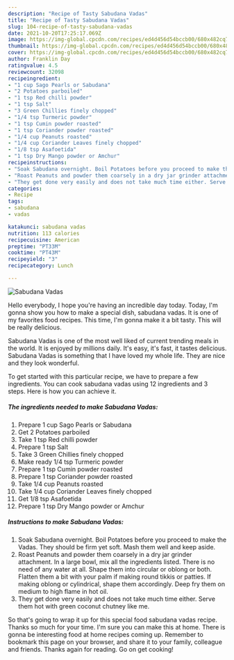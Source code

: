 ```yaml
---
description: "Recipe of Tasty Sabudana Vadas"
title: "Recipe of Tasty Sabudana Vadas"
slug: 104-recipe-of-tasty-sabudana-vadas
date: 2021-10-20T17:25:17.069Z
image: https://img-global.cpcdn.com/recipes/ed4d456d54bccb00/680x482cq70/sabudana-vadas-recipe-main-photo.jpg
thumbnail: https://img-global.cpcdn.com/recipes/ed4d456d54bccb00/680x482cq70/sabudana-vadas-recipe-main-photo.jpg
cover: https://img-global.cpcdn.com/recipes/ed4d456d54bccb00/680x482cq70/sabudana-vadas-recipe-main-photo.jpg
author: Franklin Day
ratingvalue: 4.5
reviewcount: 32098
recipeingredient:
- "1 cup Sago Pearls or Sabudana"
- "2 Potatoes parboiled"
- "1 tsp Red chilli powder"
- "1 tsp Salt"
- "3 Green Chillies finely chopped"
- "1/4 tsp Turmeric powder"
- "1 tsp Cumin powder roasted"
- "1 tsp Coriander powder roasted"
- "1/4 cup Peanuts roasted"
- "1/4 cup Coriander Leaves finely chopped"
- "1/8 tsp Asafoetida"
- "1 tsp Dry Mango powder or Amchur"
recipeinstructions:
- "Soak Sabudana overnight. Boil Potatoes before you proceed to make the Vadas. They should be firm yet soft. Mash them well and keep aside."
- "Roast Peanuts and powder them coarsely in a dry jar grinder attachment. In a large bowl, mix all the ingredients listed. There is no need of any water at all. Shape them into circular or oblong or both. Flatten them a bit with your palm if making round tikkis or patties. If making oblong or cylindrical, shape them accordingly. Deep fry them on medium to high flame in hot oil."
- "They get done very easily and does not take much time either. Serve them hot with green coconut chutney like me."
categories:
- Recipe
tags:
- sabudana
- vadas

katakunci: sabudana vadas 
nutrition: 113 calories
recipecuisine: American
preptime: "PT33M"
cooktime: "PT43M"
recipeyield: "3"
recipecategory: Lunch

---
```



![Sabudana Vadas](https://img-global.cpcdn.com/recipes/ed4d456d54bccb00/680x482cq70/sabudana-vadas-recipe-main-photo.jpg)

Hello everybody, I hope you're having an incredible day today. Today, I'm gonna show you how to make a special dish, sabudana vadas. It is one of my favorites food recipes. This time, I'm gonna make it a bit tasty. This will be really delicious.

Sabudana Vadas is one of the most well liked of current trending meals in the world. It is enjoyed by millions daily. It's easy, it's fast, it tastes delicious. Sabudana Vadas is something that I have loved my whole life. They are nice and they look wonderful.




To get started with this particular recipe, we have to prepare a few ingredients. You can cook sabudana vadas using 12 ingredients and 3 steps. Here is how you can achieve it.

<!--inarticleads1-->

##### The ingredients needed to make Sabudana Vadas:

1. Prepare 1 cup Sago Pearls or Sabudana
1. Get 2 Potatoes parboiled
1. Take 1 tsp Red chilli powder
1. Prepare 1 tsp Salt
1. Take 3 Green Chillies finely chopped
1. Make ready 1/4 tsp Turmeric powder
1. Prepare 1 tsp Cumin powder roasted
1. Prepare 1 tsp Coriander powder roasted
1. Take 1/4 cup Peanuts roasted
1. Take 1/4 cup Coriander Leaves finely chopped
1. Get 1/8 tsp Asafoetida
1. Prepare 1 tsp Dry Mango powder or Amchur




<!--inarticleads2-->

##### Instructions to make Sabudana Vadas:

1. Soak Sabudana overnight. Boil Potatoes before you proceed to make the Vadas. They should be firm yet soft. Mash them well and keep aside.
1. Roast Peanuts and powder them coarsely in a dry jar grinder attachment. In a large bowl, mix all the ingredients listed. There is no need of any water at all. Shape them into circular or oblong or both. Flatten them a bit with your palm if making round tikkis or patties. If making oblong or cylindrical, shape them accordingly. Deep fry them on medium to high flame in hot oil.
1. They get done very easily and does not take much time either. Serve them hot with green coconut chutney like me.




So that's going to wrap it up for this special food sabudana vadas recipe. Thanks so much for your time. I'm sure you can make this at home. There is gonna be interesting food at home recipes coming up. Remember to bookmark this page on your browser, and share it to your family, colleague and friends. Thanks again for reading. Go on get cooking!
